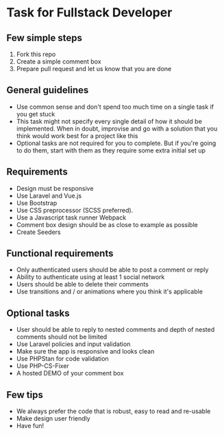 # Task for Fullstack Developer

## Few simple steps

1. Fork this repo
2. Create a simple comment box
3. Prepare pull request and let us know that you are done

## General guidelines

* Use common sense and don't spend too much time on a single task if you get stuck
* This task might not specify every single detail of how it should be implemented. When in doubt, improvise and go with a solution that you think would work best for a project like this
* Optional tasks are not required for you to complete. But if you're going to do them, start with them as they require some extra initial set up

## Requirements

* Design must be responsive
* Use Laravel and Vue.js
* Use Bootstrap
* Use CSS preprocessor (SCSS preferred).
* Use a Javascript task runner Webpack
* Comment box design should be as close to example as possible
* Create Seeders

## Functional requirements

* Only authenticated users should be able to post a comment or reply
* Ability to authenticate using at least 1 social network
* Users should be able to delete their comments
* Use transitions and / or animations where you think it's applicable

## Optional tasks

* User should be able to reply to nested comments and depth of nested comments should not be limited
* Use Laravel policies and input validation
* Make sure the app is responsive and looks clean
* Use PHPStan for code validation
* Use PHP-CS-Fixer
* A hosted DEMO of your comment box


## Few tips
- We always prefer the code that is robust, easy to read and re-usable
- Make design user friendly
- Have fun!
